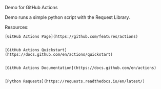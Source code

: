Demo for GitHub Actions

Demo runs a simple python script with the Request Library.


Resources:


    [GitHub Actions Page](https://github.com/features/actions)


    [GitHub Actions Quickstart](https://docs.github.com/en/actions/quickstart)


    [GitHub Actions Documentation](https://docs.github.com/en/actions)


    [Python Requests](https://requests.readthedocs.io/en/latest/) 
    